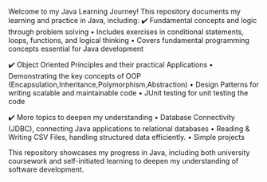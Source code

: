 Welcome to my Java Learning Journey! 
This repository documents my learning and practice in Java, including:
✔️ Fundamental concepts and logic through problem solving
     • Includes exercises in conditional statements, loops, functions, and logical thinking
     • Covers fundamental programming concepts essential for Java development

✔️ Object Oriented Principles and their practical Applications
     • Demonstrating the key concepts of OOP (Encapsulation,Inheritance,Polymorphism,Abstraction)
     • Design Patterns for writing scalable and maintainable code
     • JUnit testing for unit testing the code

✔️ More topics to deepen my understanding 
    • Database Connectivity (JDBC), connecting Java applications to relational databases
    • Reading & Writing CSV Files, handling structured data efficiently.
    • Simple projects


This repository showcases my progress in Java, including both university coursework and self-initiated learning to deepen my understanding of software development.
